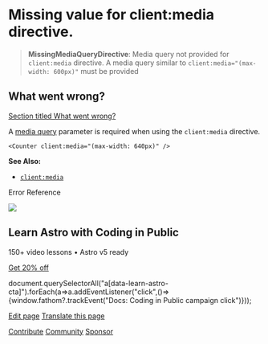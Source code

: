 Missing value for client:media directive.
=========================================

> **MissingMediaQueryDirective**: Media query not provided for `client:media` directive. A media query similar to `client:media="(max-width: 600px)"` must be provided

What went wrong?
----------------

[Section titled What went wrong?](#what-went-wrong)

A [media query](https://developer.mozilla.org/en-US/docs/Web/CSS/Media_Queries/Using_media_queries) parameter is required when using the `client:media` directive.

    <Counter client:media="(max-width: 640px)" />

**See Also:**

*   [`client:media`](/en/reference/directives-reference/#clientmedia)

Error Reference

![](/_astro/CodingInPublic.DpaYu7Qd_5sx41.webp)

Learn Astro with **Coding in Public**
-------------------------------------

150+ video lessons • Astro v5 ready

[Get 20% off](https://learnastro.dev?code=ASTRO_PROMO)

document.querySelectorAll("a\[data-learn-astro-cta\]").forEach(a=>a.addEventListener("click",()=>{window.fathom?.trackEvent("Docs: Coding in Public campaign click")}));

[Edit page](https://github.com/withastro/astro/blob/main/packages/astro/src/core/errors/errors-data.ts) [Translate this page](https://contribute.docs.astro.build/guides/i18n/)

[Contribute](/en/contribute/) [Community](https://astro.build/chat) [Sponsor](https://opencollective.com/astrodotbuild)